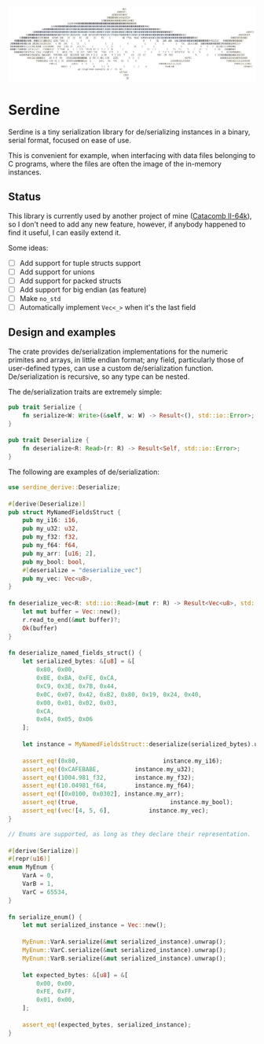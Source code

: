 ![Logo](/images/serdine.jpg?raw=true)

# Serdine

Serdine is a tiny serialization library for de/serializing instances in a binary, serial format, focused on ease of use.

This is convenient for example, when interfacing with data files belonging to C programs, where the files are often the image of the in-memory instances.

## Status

This library is currently used by another project of mine ([Catacomb II-64k](https://github.com/64kramsystem/catacomb_ii-64k)), so I don't need to add any new feature, however, if anybody happened to find it useful, I can easily extend it.

Some ideas:

- [ ] Add support for tuple structs support
- [ ] Add support for unions
- [ ] Add support for packed structs
- [ ] Add support for big endian (as feature)
- [ ] Make `no_std`
- [ ] Automatically implement `Vec<_>` when it's the last field

## Design and examples

The crate provides de/serialization implementations for the numeric primites and arrays, in little endian format; any field, particularly those of user-defined types, can use a custom de/serialization function.
De/serialization is recursive, so any type can be nested.

The de/serialization traits are extremely simple:

```rs
pub trait Serialize {
    fn serialize<W: Write>(&self, w: W) -> Result<(), std::io::Error>;
}

pub trait Deserialize {
    fn deserialize<R: Read>(r: R) -> Result<Self, std::io::Error>;
}
```

The following are examples of de/serialization:

```rs
use serdine_derive::Deserialize;

#[derive(Deserialize)]
pub struct MyNamedFieldsStruct {
    pub my_i16: i16,
    pub my_u32: u32,
    pub my_f32: f32,
    pub my_f64: f64,
    pub my_arr: [u16; 2],
    pub my_bool: bool,
    #[deserialize = "deserialize_vec"]
    pub my_vec: Vec<u8>,
}

fn deserialize_vec<R: std::io::Read>(mut r: R) -> Result<Vec<u8>, std::io::Error> {
    let mut buffer = Vec::new();
    r.read_to_end(&mut buffer)?;
    Ok(buffer)
}

fn deserialize_named_fields_struct() {
    let serialized_bytes: &[u8] = &[
        0x80, 0x00,
        0xBE, 0xBA, 0xFE, 0xCA,
        0xC9, 0x3E, 0x7B, 0x44,
        0x0C, 0x07, 0x42, 0xB2, 0x80, 0x19, 0x24, 0x40,
        0x00, 0x01, 0x02, 0x03,
        0xCA,
        0x04, 0x05, 0x06
    ];

    let instance = MyNamedFieldsStruct::deserialize(serialized_bytes).unwrap();

    assert_eq!(0x80,                        instance.my_i16);
    assert_eq!(0xCAFEBABE,          instance.my_u32);
    assert_eq!(1004.981_f32,        instance.my_f32);
    assert_eq!(10.04981_f64,        instance.my_f64);
    assert_eq!([0x0100, 0x0302], instance.my_arr);
    assert_eq!(true,                          instance.my_bool);
    assert_eq!(vec![4, 5, 6],           instance.my_vec);
}
```

```rs
// Enums are supported, as long as they declare their representation.

#[derive(Serialize)]
#[repr(u16)]
enum MyEnum {
    VarA = 0,
    VarB = 1,
    VarC = 65534,
}

fn serialize_enum() {
    let mut serialized_instance = Vec::new();

    MyEnum::VarA.serialize(&mut serialized_instance).unwrap();
    MyEnum::VarC.serialize(&mut serialized_instance).unwrap();
    MyEnum::VarB.serialize(&mut serialized_instance).unwrap();

    let expected_bytes: &[u8] = &[
        0x00, 0x00,
        0xFE, 0xFF,
        0x01, 0x00,
    ];

    assert_eq!(expected_bytes, serialized_instance);
}
```
